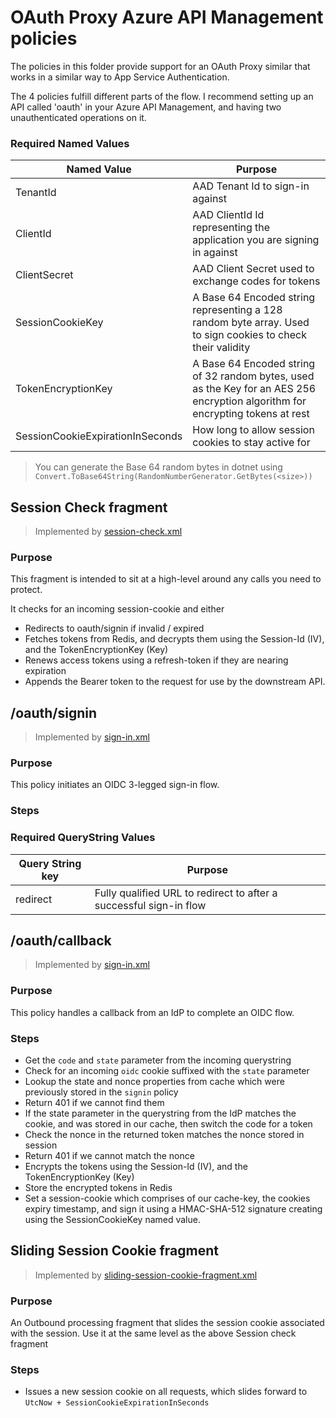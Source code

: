 # OAuth Proxy Azure API Management policies

The policies in this folder provide support for an OAuth Proxy similar that works in a similar way to App Service Authentication.

The 4 policies fulfill different parts of the flow. I recommend setting up an API called 'oauth' in your Azure API Management, and having two unauthenticated operations on it.

### Required Named Values

| Named Value | Purpose |
| -- | -- |
| TenantId | AAD Tenant Id to sign-in against |
| ClientId | AAD ClientId Id representing the application you are signing in against |
| ClientSecret | AAD Client Secret used to exchange codes for tokens |
| SessionCookieKey | A Base 64 Encoded string representing a 128 random byte array. Used to sign cookies to check their validity |
| TokenEncryptionKey | A Base 64 Encoded string of 32 random bytes, used as the Key for an AES 256 encryption algorithm for encrypting tokens at rest |
| SessionCookieExpirationInSeconds | How long to allow session cookies to stay active for |

> You can generate the Base 64 random bytes in dotnet using ``` Convert.ToBase64String(RandomNumberGenerator.GetBytes(<size>)) ```



## Session Check fragment
> Implemented by [session-check.xml](./session-check.xml)

### Purpose
This fragment is intended to sit at a high-level around any calls you need to protect.

It checks for an incoming session-cookie and either
 - Redirects to oauth/signin if invalid / expired
 - Fetches tokens from Redis, and decrypts them using the Session-Id (IV), and the TokenEncryptionKey (Key) 
 - Renews access tokens using a refresh-token if they are nearing expiration
 - Appends the Bearer token to the request for use by the downstream API.


## /oauth/signin
> Implemented by [sign-in.xml](./sign-in.xml)

### Purpose
This policy initiates an OIDC 3-legged sign-in flow.

### Steps

### Required QueryString Values

| Query String key | Purpose |
| -- | -- |
| redirect | Fully qualified URL to redirect to after a successful sign-in flow |


## /oauth/callback
> Implemented by [sign-in.xml](./sign-in.xml)

### Purpose
This policy handles a callback from an IdP to complete an OIDC flow.

### Steps
- Get the ```code``` and ```state``` parameter from the incoming querystring
- Check for an incoming ```oidc``` cookie suffixed with the ```state``` parameter 
- Lookup the state and nonce properties from cache which were previously stored in the ```signin``` policy
- Return 401 if we cannot find them
- If the state parameter in the querystring from the IdP matches the cookie, and was stored in our cache, then switch the code for a token
- Check the nonce in the returned token matches the nonce stored in session
- Return 401 if we cannot match the nonce
- Encrypts the tokens using the Session-Id (IV), and the TokenEncryptionKey (Key) 
- Store the encrypted tokens in Redis
- Set a session-cookie which comprises of our cache-key, the cookies expiry timestamp, and sign it using a HMAC-SHA-512 signature creating using the SessionCookieKey named value.

## Sliding Session Cookie fragment
> Implemented by [sliding-session-cookie-fragment.xml](sliding-session-cookie-fragment.xml)

### Purpose
An Outbound processing fragment that slides the session cookie associated with the session. Use it at the same level as the above Session check fragment

### Steps
- Issues a new session cookie on all requests, which slides forward to ```UtcNow + SessionCookieExpirationInSeconds```

